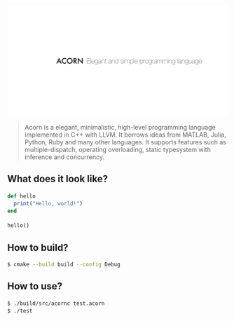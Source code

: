 ![Acorn - Elegant and Simple Programming Language](logo.png)

> Acorn is a elegant, minimalistic, high-level programming language implemented
> in C++ with LLVM. It borrows ideas from MATLAB, Julia, Python, Ruby and many
> other languages. It supports features such as multiple-dispatch, operating
> overloading, static typesystem with inference and concurrency.

## What does it look like?

```ruby
def hello
  print("Hello, world!")
end

hello()
```

## How to build?

```bash
$ cmake --build build --config Debug
```

## How to use?

```bash
$ ./build/src/acornc test.acorn
$ ./test
```
